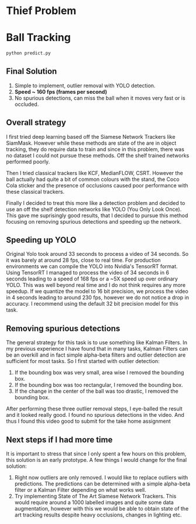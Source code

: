 # Thief Problem


# Ball Tracking
```bash 
python predict.py
```
## Final Solution
1. Simple to implement, outlier removal with YOLO detection. 
2. **Speed ~ 160 fps (frames per second)**
3. No spurious detections, can miss the ball when it moves very fast or is occluded.
## Overall strategy
I first tried deep learning based off the Siamese Network Trackers like SiamMask. However while these methods are state of the are in object tracking, they do require data to train and since in this problem, there was no dataset I could not pursue these methods. Off the shelf trained networks performed poorly.

Then I tried classical trackers like KCF, MedianFLOW, CSRT. However the ball actually had quite a bit of common colours with the stand, the Coco Cola sticker and the presence of occlusions caused poor performance with these classical trackers. 

Finally I decided to treat this more like a detection problem and decided to use an off the shelf detection networks like YOLO (You Only Look Once). This gave me suprisingly good results, that I decided to pursue this method focusing on removing spurious detections and speeding up the network.

## Speeding up YOLO
Original Yolo took around 33 seconds to process a video of 34 seconds. So it was barely at around 28 fps, close to real time. For production environments we can compile the YOLO into Nvidia's TensorRT format. Using TensorRT I managed to process the video of 34 seconds in 6 seconds leading to a speed of 168 fps or a ~5X speed up over ordinary YOLO. 
This was well beyond real time and I do not think requires any more speedup. If we quantize the model to 16 bit precision, we process the video in 4 seconds leading to around 230 fps, however we do not notice a drop in accuracy. I recommend using the default 32 bit precision model for this task. 

## Removing spurious detections
The general strategy for this task is to use something like Kalman Filters. In my previous experience I have found that in many tasks, Kalman Filters can be an overkill and in fact simple alpha-beta filters and outlier detection are sufficient for most tasks. So I first started with outlier detection:
1. If the bounding box was very small, area wise I removed the bounding box.
2. If the bounding box was too rectangular, I removed the bounding box.
3. If the change in the center of the ball was too drastic, I removed the bounding box.

After performing these three outlier removal steps, I eye-balled the result and it looked really good. I found no spurious detections in the video. And thus I found this video good to submit for the take home assignment

## Next steps if I had more time
It is important to stress that since I only spent a few hours on this problem, this solution is an early prototype. A few things I would change for the final solution:
1. Right now outliers are only removed. I would like to replace outliers with predictions. The predictions can be determined with a simple alpha-beta filter or a Kalman Filter depending on what works well.
2. Try implementing State of The Art Siamese Network Trackers. This would require around a 1000 labelled images and quite some data augmentation, however with this we would be able to obtain state of the art tracking results despite heavy occlusions, changes in lighting etc.

